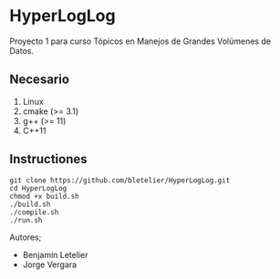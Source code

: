# HyperLogLog
Proyecto 1 para curso Tópicos en Manejos de Grandes Volúmenes de Datos.

## Necesario
1. Linux
2. cmake (>= 3.1)
3. g++ (>= 11)
4. C++11


## Instructiones
```bin/bash
git clone https://github.com/bletelier/HyperLogLog.git
cd HyperLogLog
chmod +x build.sh
./build.sh
./compile.sh
./run.sh
```



Autores;
- Benjamín Letelier
- Jorge Vergara 
